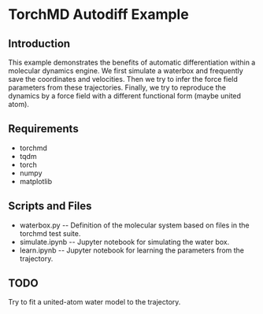 # TorchMD Autodiff Example

## Introduction

This example demonstrates the benefits of automatic differentiation within a molecular dynamics engine.
We first simulate a waterbox and frequently save the coordinates and velocities.
Then we try to infer the force field parameters from these trajectories.
Finally, we try to reproduce the dynamics by a force field with a different functional form (maybe united atom).

## Requirements

- torchmd
- tqdm
- torch
- numpy
- matplotlib


## Scripts and Files

- waterbox.py -- Definition of the molecular system based on files in the torchmd test suite.
- simulate.ipynb -- Jupyter notebook for simulating the water box.
- learn.ipynb -- Jupyter notebook for learning the parameters from the trajectory.


## TODO
Try to fit a united-atom water model to the trajectory.